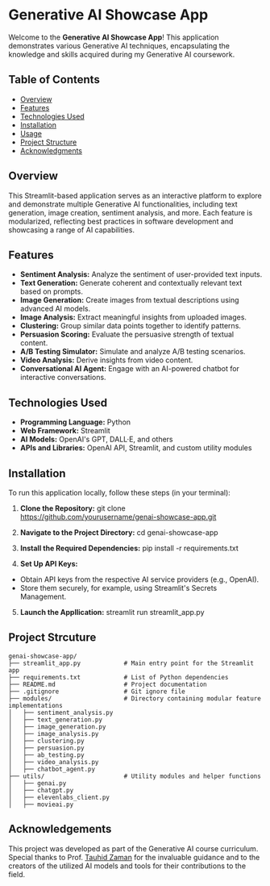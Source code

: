 # Generative AI Showcase App

Welcome to the **Generative AI Showcase App**! This application demonstrates various Generative AI techniques, encapsulating the knowledge and skills acquired during my Generative AI coursework.

## Table of Contents

- [Overview](#overview)
- [Features](#features)
- [Technologies Used](#technologies-used)
- [Installation](#installation)
- [Usage](#usage)
- [Project Structure](#project-structure)
- [Acknowledgments](#acknowledgments)

## Overview

This Streamlit-based application serves as an interactive platform to explore and demonstrate multiple Generative AI functionalities, including text generation, image creation, sentiment analysis, and more. Each feature is modularized, reflecting best practices in software development and showcasing a range of AI capabilities.

## Features

- **Sentiment Analysis:** Analyze the sentiment of user-provided text inputs.
- **Text Generation:** Generate coherent and contextually relevant text based on prompts.
- **Image Generation:** Create images from textual descriptions using advanced AI models.
- **Image Analysis:** Extract meaningful insights from uploaded images.
- **Clustering:** Group similar data points together to identify patterns.
- **Persuasion Scoring:** Evaluate the persuasive strength of textual content.
- **A/B Testing Simulator:** Simulate and analyze A/B testing scenarios.
- **Video Analysis:** Derive insights from video content.
- **Conversational AI Agent:** Engage with an AI-powered chatbot for interactive conversations.

## Technologies Used

- **Programming Language:** Python
- **Web Framework:** Streamlit
- **AI Models:** OpenAI's GPT, DALL·E, and others
- **APIs and Libraries:** OpenAI API, Streamlit, and custom utility modules

## Installation

To run this application locally, follow these steps (in your terminal):

1. **Clone the Repository:**
   git clone https://github.com/yourusername/genai-showcase-app.git

2. **Navigate to the Project Directory:**
   cd genai-showcase-app

3. **Install the Required Dependencies:**
   pip install -r requirements.txt

4. **Set Up API Keys:**

* Obtain API keys from the respective AI service providers (e.g., OpenAI).
* Store them securely, for example, using Streamlit's Secrets Management.

5. **Launch the Appllication:**
streamlit run streamlit_app.py

## Project Strcuture
```
genai-showcase-app/
├── streamlit_app.py            # Main entry point for the Streamlit app
├── requirements.txt            # List of Python dependencies
├── README.md                   # Project documentation
├── .gitignore                  # Git ignore file
├── modules/                    # Directory containing modular feature implementations
│   ├── sentiment_analysis.py
│   ├── text_generation.py
│   ├── image_generation.py
│   ├── image_analysis.py
│   ├── clustering.py
│   ├── persuasion.py
│   ├── ab_testing.py
│   ├── video_analysis.py
│   ├── chatbot_agent.py
├── utils/                      # Utility modules and helper functions
│   ├── genai.py
│   ├── chatgpt.py
│   ├── elevenlabs_client.py
│   ├── movieai.py
```

## Acknowledgements

This project was developed as part of the Generative AI course curriculum. Special thanks to Prof. [Tauhid Zaman](https://som.yale.edu/faculty-research/faculty-directory/tauhid-zaman) for the invaluable guidance and to the creators of the utilized AI models and tools for their contributions to the field.
